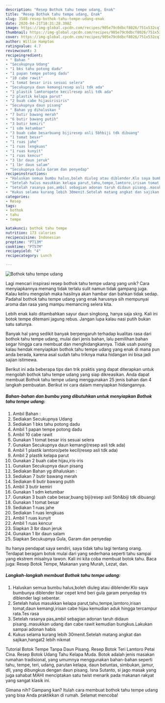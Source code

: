 ```yaml
---
description: "Resep Bothok tahu tempe udang, Enak"
title: "Resep Bothok tahu tempe udang, Enak"
slug: 3588-resep-bothok-tahu-tempe-udang-enak
date: 2020-04-21T10:31:28.398Z
image: https://img-global.cpcdn.com/recipes/905e79c0dbcf8026/751x532cq70/bothok-tahu-tempe-udang-foto-resep-utama.jpg
thumbnail: https://img-global.cpcdn.com/recipes/905e79c0dbcf8026/751x532cq70/bothok-tahu-tempe-udang-foto-resep-utama.jpg
cover: https://img-global.cpcdn.com/recipes/905e79c0dbcf8026/751x532cq70/bothok-tahu-tempe-udang-foto-resep-utama.jpg
author: Willie Hampton
ratingvalue: 4.7
reviewcount: 3
recipeingredient:
- " Bahan "
- "Secukupnya Udang"
- "1 bks tahu potong dadu"
- "1 papan tempe potong dadu"
- "10 cabe rawit"
- "1 tomat besar iris sesuai selera"
- "Secukupnya daun kemangiresep asli tdk ada"
- "1 plastik lamtoropete kecilresep asli tdk ada"
- "2 plastik kelapa parut"
- "2 buah cabe hijauirisiris"
- "Secukupnya daun pisang"
- " Bahan yg dihaluskan "
- "7 butir bawang merah"
- "6 butir bawang putih"
- "3 butir kemiri"
- "1 sdm ketumbar"
- "3 buah cabe besarbuang bijiresep asli 5bhbiji tdk dibuang"
- "1 tomat besar"
- "1 ruas jahe"
- "1 ruas lengkuas"
- "1 ruas kunyit"
- "1 ruas kencur"
- "3 lbr daun jeruk"
- "1 lbr daun salam"
- "Secukupnya Gula Garam dan penyedap"
recipeinstructions:
- "Haluskan semua bumbu halus,boleh diuleg atau diblender.Klo saya bumbunya diblender biar cepet kmd beri gula garam penyedap trs diblender lagi sebentar."
- "Setelah halus masukkan kelapa parut,tahu,tempe,lamtoro,irisan tomat,daun kemangi,irisan cabe hijau kemudian aduk hingga tercampur rata.Tes rasa"
- "Setelah rasanya pas,ambil sebagian adonan taruh didaun pisang..masukkan udang dan cabe rawit kemudian bungkus.Lakukan sampai adonan habis"
- "Kukus selama kurang lebih 30menit.Setelah matang angkat dan sajikan,hangat2 lebih nikmat"
categories:
- Resep
tags:
- bothok
- tahu
- tempe

katakunci: bothok tahu tempe 
nutrition: 173 calories
recipecuisine: Indonesian
preptime: "PT13M"
cooktime: "PT57M"
recipeyield: "4"
recipecategory: Lunch

---
```



![Bothok tahu tempe udang](https://img-global.cpcdn.com/recipes/905e79c0dbcf8026/751x532cq70/bothok-tahu-tempe-udang-foto-resep-utama.jpg)

Lagi mencari inspirasi resep bothok tahu tempe udang yang unik? Cara menyiapkannya memang tidak terlalu sulit namun tidak gampang juga. Kalau keliru mengolah maka hasilnya akan hambar dan bahkan tidak sedap. Padahal bothok tahu tempe udang yang enak harusnya sih mempunyai aroma dan rasa yang mampu memancing selera kita.

Lebih enak kalo ditambahkan sayur daun singkong, hanya saja skrg. Kali ini botok tempe ditemani jagung rebus. Jangan lupa kalau nasi putih bukan satu satunya.

Banyak hal yang sedikit banyak berpengaruh terhadap kualitas rasa dari bothok tahu tempe udang, mulai dari jenis bahan, lalu pemilihan bahan segar hingga cara membuat dan menghidangkannya. Tidak usah pusing kalau hendak menyiapkan bothok tahu tempe udang yang enak di mana pun anda berada, karena asal sudah tahu triknya maka hidangan ini bisa jadi sajian istimewa.


Berikut ini ada beberapa tips dan trik praktis yang dapat diterapkan untuk mengolah bothok tahu tempe udang yang siap dikreasikan. Anda dapat membuat Bothok tahu tempe udang menggunakan 25 jenis bahan dan 4 langkah pembuatan. Berikut ini cara dalam menyiapkan hidangannya.

<!--inarticleads1-->

##### Bahan-bahan dan bumbu yang dibutuhkan untuk menyiapkan Bothok tahu tempe udang:

1. Ambil  Bahan :
1. Sediakan Secukupnya Udang
1. Sediakan 1 bks tahu potong dadu
1. Ambil 1 papan tempe potong dadu
1. Ambil 10 cabe rawit
1. Gunakan 1 tomat besar iris sesuai selera
1. Gunakan Secukupnya daun kemangi(resep asli tdk ada)
1. Ambil 1 plastik lamtoro/pete kecil(resep asli tdk ada)
1. Ambil 2 plastik kelapa parut
1. Gunakan 2 buah cabe hijau,iris-iris
1. Gunakan Secukupnya daun pisang
1. Sediakan  Bahan yg dihaluskan :
1. Sediakan 7 butir bawang merah
1. Sediakan 6 butir bawang putih
1. Ambil 3 butir kemiri
1. Gunakan 1 sdm ketumbar
1. Gunakan 3 buah cabe besar,buang biji(resep asli 5bh&amp;biji tdk dibuang)
1. Gunakan 1 tomat besar
1. Sediakan 1 ruas jahe
1. Sediakan 1 ruas lengkuas
1. Ambil 1 ruas kunyit
1. Ambil 1 ruas kencur
1. Siapkan 3 lbr daun jeruk
1. Gunakan 1 lbr daun salam
1. Siapkan Secukupnya Gula, Garam dan penyedap


Itu hanya pendapat saya sendiri, saya tidak tahu lagi tentang orang. Terdapat beragam botok mulai dari yang sederhana seperti tahu sampai yang ekstrem misalnya tawon. Kali ini kita coba membuat botok tahu. Baca juga: Resep Botok Tempe, Makanan yang Murah, Lezat, dan. 

<!--inarticleads2-->

##### Langkah-langkah membuat Bothok tahu tempe udang:

1. Haluskan semua bumbu halus,boleh diuleg atau diblender.Klo saya bumbunya diblender biar cepet kmd beri gula garam penyedap trs diblender lagi sebentar.
1. Setelah halus masukkan kelapa parut,tahu,tempe,lamtoro,irisan tomat,daun kemangi,irisan cabe hijau kemudian aduk hingga tercampur rata.Tes rasa
1. Setelah rasanya pas,ambil sebagian adonan taruh didaun pisang..masukkan udang dan cabe rawit kemudian bungkus.Lakukan sampai adonan habis
1. Kukus selama kurang lebih 30menit.Setelah matang angkat dan sajikan,hangat2 lebih nikmat


Tutorial Botok Tempe Tanpa Daun Pisang. Resep Botok Teri Lamtoro Petai Cina. Resep Botok Udang Tahu Kelapa Muda. Botok adalah jenis masakan rumahan tradisional, yang umumnya menggunakan bahan-bahan seperti tahu, tempe, teri, udang, parutan kelapa, daun beluntas, simbukan, jamur, dll, yang dibungkus dengan daun pisang. Isna Sutanto, si jago masak yang juga sahabat MAHI menciptakan satu twist menarik pada makanan rakyat yang sangat klasik ini. 

Gimana nih? Gampang kan? Itulah cara membuat bothok tahu tempe udang yang bisa Anda praktikkan di rumah. Selamat mencoba!

